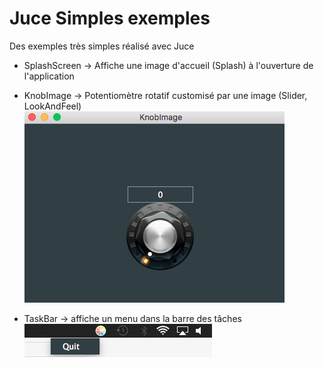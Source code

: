# Juce Simples exemples
Des exemples très simples réalisé avec Juce

* SplashScreen -> Affiche une image d'accueil (Splash) à l'ouverture de l'application

* KnobImage -> Potentiomètre rotatif customisé par une image
              (Slider, LookAndFeel)
        ![Texte alternatif](KnobImage/KnobImg.png)      
        
* TaskBar -> affiche un menu dans la barre des tâches
        ![Texte alternatif](TaskBar/taskbar.png) 
              
